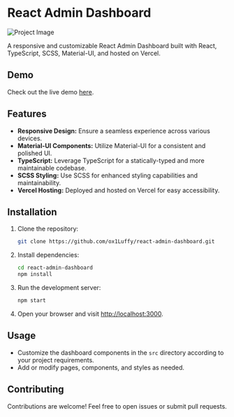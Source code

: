 
# React Admin Dashboard

![Project Image](https://i.ibb.co/9TVV1d9/React-Admin-Pannel-Chetan-Kesare.png)

A responsive and customizable React Admin Dashboard built with React, TypeScript, SCSS, Material-UI, and hosted on Vercel.

## Demo

Check out the live demo [here](https://your-vercel-app-url.vercel.app).

## Features

- **Responsive Design:** Ensure a seamless experience across various devices.
- **Material-UI Components:** Utilize Material-UI for a consistent and polished UI.
- **TypeScript:** Leverage TypeScript for a statically-typed and more maintainable codebase.
- **SCSS Styling:** Use SCSS for enhanced styling capabilities and maintainability.
- **Vercel Hosting:** Deployed and hosted on Vercel for easy accessibility.

## Installation

1. Clone the repository:

   ```bash
   git clone https://github.com/ox1Luffy/react-admin-dashboard.git
   ```

2. Install dependencies:

   ```bash
   cd react-admin-dashboard
   npm install
   ```

3. Run the development server:

   ```bash
   npm start
   ```

4. Open your browser and visit [http://localhost:3000](http://localhost:3000).

## Usage

- Customize the dashboard components in the `src` directory according to your project requirements.
- Add or modify pages, components, and styles as needed.

## Contributing

Contributions are welcome! Feel free to open issues or submit pull requests.